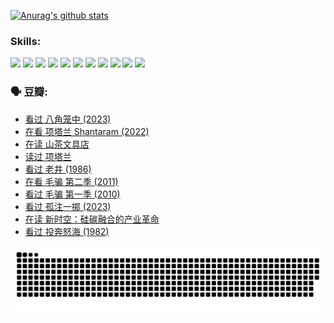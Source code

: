 
[![Anurag's github stats](https://github-readme-stats.vercel.app/api?username=w940853815)](https://github.com/anuraghazra/github-readme-stats)

### Skills:

<code><img height="32" src="https://cdn.jsdelivr.net/npm/simple-icons@v5/icons/python.svg"></code>
<code><img height="32" src="https://cdn.jsdelivr.net/npm/simple-icons@v5/icons/javascript.svg"></code>
<code><img height="32" src="https://cdn.jsdelivr.net/npm/simple-icons@v5/icons/django.svg"></code>
<code><img height="32" src="https://cdn.jsdelivr.net/npm/simple-icons@v5/icons/flask.svg"></code>
<code><img height="32" src="https://cdn.jsdelivr.net/npm/simple-icons@v5/icons/vuetify.svg"></code>
<code><img height="32" src="https://cdn.jsdelivr.net/npm/simple-icons@v5/icons/git.svg"></code>
<code><img height="32" src="https://cdn.jsdelivr.net/npm/simple-icons@v5/icons/docker.svg"></code>
<code><img height="32" src="https://cdn.jsdelivr.net/npm/simple-icons@v5/icons/postgresql.svg"></code>
<code><img height="32" src="https://cdn.jsdelivr.net/npm/simple-icons@v5/icons/elasticsearch.svg"></code>
<code><img height="32" src="https://cdn.jsdelivr.net/npm/simple-icons@v5/icons/macos.svg"></code>
<code><img height="32" src="https://cdn.jsdelivr.net/npm/simple-icons@v5/icons/linux.svg"></code>

### 🗣 豆瓣:

<!-- DOUBAN-ACTIVITIES:START -->
- [看过 八角笼中‎ (2023)](https://www.douban.com/people/136069238/status/4367541707/?_i=94535355)
- [在看 项塔兰 Shantaram‎ (2022)](https://www.douban.com/people/136069238/status/4365497032/?_i=94535355)
- [在读 山茶文具店](https://www.douban.com/people/136069238/status/4364620725/?_i=94535355)
- [读过 项塔兰](https://www.douban.com/people/136069238/status/4364620288/?_i=94535355)
- [看过 老井‎ (1986)](https://www.douban.com/people/136069238/status/4362366672/?_i=94535355)
- [在看 毛骗 第二季‎ (2011)](https://www.douban.com/people/136069238/status/4355752869/?_i=94535355)
- [看过 毛骗 第一季‎ (2010)](https://www.douban.com/people/136069238/status/4355752667/?_i=94535355)
- [看过 孤注一掷‎ (2023)](https://www.douban.com/people/136069238/status/4354774568/?_i=94535355)
- [在读 新时空：硅碳融合的产业革命](https://www.douban.com/people/136069238/status/4348545149/?_i=94535355)
- [看过 投奔怒海‎ (1982)](https://www.douban.com/people/136069238/status/4336696255/?_i=94535355)
<!-- DOUBAN-ACTIVITIES:END -->


![Snake animation](https://raw.githubusercontent.com/w940853815/w940853815/output/github-contribution-grid-snake.svg)

<!--
**w940853815/w940853815** is a ✨ _special_ ✨ repository because its `README.md` (this file) appears on your GitHub profile.

Here are some ideas to get you started:

- 🔭 I’m currently working on ...
- 🌱 I’m currently learning ...
- 👯 I’m looking to collaborate on ...
- 🤔 I’m looking for help with ...
- 💬 Ask me about ...
- 📫 How to reach me: ...
- 😄 Pronouns: ...
- ⚡ Fun fact: ...
-->
